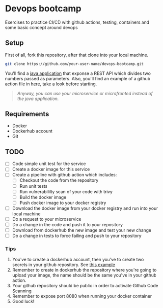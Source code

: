 # Devops bootcamp
Exercises to practice CI/CD with github actions, testing, containers and some basic concept around devops

## Setup
First of all, fork this repository, after that clone into your local machine.
```bash
git clone https://github.com/your-user-name/devops-bootcamp.git
```

You'll find a [java application](devops/src/main/java/com/nttdata/devops/controller/NumberController.java) that exponse a REST API which divides two numbers passed as parameters. Also, you'll find an example of a github action file in [here](examples/ci.yml), take a look before starting.

> *Anyway, you can use your microservice or microfronted instead of the java application.*

## Requirements

* Docker
* Dockerhub account
* Git 

## TODO

- [ ] Code simple unit test for the service
- [ ] Create a docker image for this service 
- [ ] Create a pipeline with github action which includes:
    - [ ] Checkout the code from the repository
    - [ ] Run unit tests
    - [ ] Run vulnerabililty scan of your code with trivy
    - [ ] Build the docker image
    - [ ] Push docker image to your docker registry
- [ ] Download the docker image from your docker registry and run into your local machine
- [ ] Do a request to your microservice
- [ ] Do a change in the code and push it to your repository
- [ ] Download from dockerhub the new image and test your new change
- [ ] Do a change in tests to force failing and push to your repository

### Tips

1. You've to create a dockerhub account, then you've to create two secrets in your github repository. See [this example](examples/ci.yml)
2. Remember to create in dockerhub the repository where you're going to upload your image, the name should be the same you've in your github action.
3. Your github repository should be public in order to activate Github Code Scanning
4. Remember to expose port 8080 when running your docker container
5. Good luck!


